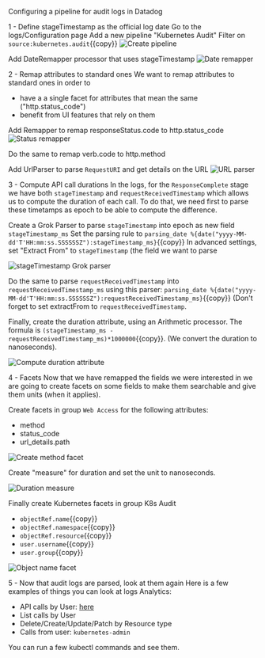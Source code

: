 Configuring a pipeline for audit logs in Datadog

1 - Define stageTimestamp as the official log date
Go to the logs/Configuration page
Add a new pipeline "Kubernetes Audit"
Filter on `source:kubernetes.audit`{{copy}}
![Create pipeline](https://raw.githubusercontent.com/LeoCavaille/k8s-workshop/master/assets/img/audit-logs-pipeline.png)

Add DateRemapper processor that uses stageTimestamp
![Date remapper](https://raw.githubusercontent.com/LeoCavaille/k8s-workshop/master/assets/img/audit-logs-date-remapper.png)

2 - Remap attributes to standard ones
We want to remap attributes to standard ones in order to
- have a a single facet for attributes that mean the same ("http.status_code")
- benefit from UI features that rely on them

Add Remapper to remap responseStatus.code to http.status_code
![Status remapper](https://raw.githubusercontent.com/LeoCavaille/k8s-workshop/master/assets/img/audit-logs-status-remapper.png)

Do the same to  remap verb.code to http.method

Add UrlParser to parse `RequestURI` and get details on the URL
![URL parser](https://raw.githubusercontent.com/LeoCavaille/k8s-workshop/master/assets/img/audit-logs-url-parser.png)

3 - Compute API call durations
In the logs, for the `ResponseComplete` stage we have both `stageTimestamp` and `requestReceivedTimestamp` which allows us to compute the duration of each call. To do that, we need first to parse these timetamps as epoch to be able to compute the difference.

Create a Grok Parser to parse `stageTimestamp` into epoch as new field `stageTimestamp_ms`
Set the parsing rule to `parsing_date %{date("yyyy-MM-dd'T'HH:mm:ss.SSSSSSZ"):stageTimestamp_ms}`{{copy}}
In advanced settings, set "Extract From" to `stageTimestamp` (the field we want to parse

![stageTimestamp Grok parser](https://raw.githubusercontent.com/LeoCavaille/k8s-workshop/master/assets/img/audit-logs-stage-timestamp-parser.png)

Do the same to parse `requestReceivedTimestamp` into `requestReceivedTimestamp_ms` using this parser: `parsing_date %{date("yyyy-MM-dd'T'HH:mm:ss.SSSSSSZ"):requestReceivedTimestamp_ms}`{{copy}} (Don't forget to set extractFrom to `requestReceivedTimestamp`.

Finally, create the duration attribute, using an Arithmetic processor. The formula is `(stageTimestamp_ms - requestReceivedTimestamp_ms)*1000000`{{copy}}. (We convert the duration to nanoseconds).

![Compute duration attribute](https://raw.githubusercontent.com/LeoCavaille/k8s-workshop/master/assets/img/audit-logs-duration.png)

4 - Facets
Now that we have remapped the fields we were interested in we are going to create facets on some fields to make them searchable and give them units (when it applies).

Create facets in group `Web Access` for the following attributes:
- method
- status_code
- url_details.path

![Create method facet](https://raw.githubusercontent.com/LeoCavaille/k8s-workshop/master/assets/img/audit-logs-method-facet.png)

Create "measure" for duration and set the unit to nanoseconds.

![Duration measure](https://raw.githubusercontent.com/LeoCavaille/k8s-workshop/master/assets/img/audit-logs-duration-measure.png)

Finally create Kubernetes facets in group K8s Audit
- `objectRef.name`{{copy}}
- `objectRef.namespace`{{copy}}
- `objectRef.resource`{{copy}}
- `user.username`{{copy}}
- `user.group`{{copy}}

![Object name facet](https://raw.githubusercontent.com/LeoCavaille/k8s-workshop/master/assets/img/audit-logs-name-facet.png)

5 - Now that audit logs are parsed, look at them again
Here is a few examples of things you can look at logs Analytics:
- API calls by User: [here](https://app.datadoghq.com/logs/analytics?agg_m=count&agg_q=%40user.username&agg_t=count&cols=core_host%2Ccore_service&event&from_ts=1563220162831&index=main&live=true&panel=%22%22&query=source%3Akubernetes.audit+%40http.method%3Alist&step=auto&stream_sort=desc&to_ts=1563221062831)
- List calls by User
- Delete/Create/Update/Patch by Resource type
- Calls from user: `kubernetes-admin`

You can run a few kubectl commands and see them.
